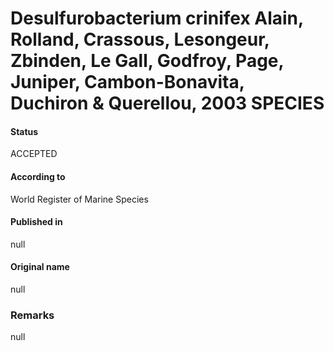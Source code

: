 # Desulfurobacterium crinifex Alain, Rolland, Crassous, Lesongeur, Zbinden, Le Gall, Godfroy, Page, Juniper, Cambon-Bonavita, Duchiron & Querellou, 2003 SPECIES

#### Status
ACCEPTED

#### According to
World Register of Marine Species

#### Published in
null

#### Original name
null

### Remarks
null